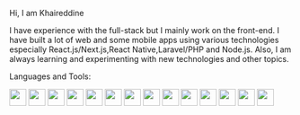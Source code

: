 Hi, I am Khaireddine

I have experience with the full-stack but I mainly work on the front-end. I have built a lot of web and some mobile apps using various technologies especially React.js/Next.js,React Native,Laravel/PHP and Node.js. Also, I am always learning and experimenting with new technologies and other topics.




Languages and Tools:


<img width="30px" height="30px" src="https://github.com/khaireddine24/khaireddine24/assets/152701264/213689f5-b80f-4d83-880d-73eacc2e919f">       
<img width="30px" height="30px" src="https://github.com/khaireddine24/khaireddine24/assets/152701264/7e40890d-91dc-40a6-ae4f-ef2fe6aae5e1">                                                              
<img width="30px" height="30px" src="https://github.com/khaireddine24/khaireddine24/assets/152701264/64de74de-97fa-403d-a117-4b7b30b39e8b">
<img width="30px" height="30px" src="https://github.com/khaireddine24/khaireddine24/assets/152701264/c1192059-0d9a-4084-a952-c95feb8e6ef4">
<img width="30px" height="30px" src="https://github.com/khaireddine24/khaireddine24/assets/152701264/8a43cd6b-0a8f-4c69-8d65-cebeb06ea703">
<img width="30px" height="30px" src="https://github.com/khaireddine24/khaireddine24/assets/152701264/bc1243cd-c7f7-4af0-b8f8-d468f8cc01ff">
<img width="30px" height="30px" src="https://github.com/khaireddine24/khaireddine24/assets/152701264/daaaa431-998b-43e3-ae2d-c596149517c0">
<img width="30px" height="30px" src="https://github.com/khaireddine24/khaireddine24/assets/152701264/1eca2e5c-c285-46fc-a14a-a28eca0e099b">
<img width="30px" height="30px" src="https://github.com/khaireddine24/khaireddine24/assets/152701264/eaacf27b-bda7-4d1e-a0c3-49b797d58f95">
<img width="30px" height="30px" src="https://github.com/khaireddine24/khaireddine24/assets/152701264/6963021b-6b54-457c-8cbc-4b074e859938">
<img width="30px" height="30px" src="https://github.com/khaireddine24/khaireddine24/assets/152701264/97551931-b502-42b0-a734-346fa401ca99">
<img width="30px" height="30px" src="https://github.com/khaireddine24/khaireddine24/assets/152701264/5f2aa329-4ab0-49d3-8dc0-cc7d9a6d647f">
<img width="30px" height="30px" src="https://github.com/khaireddine24/khaireddine24/assets/152701264/9d393e26-a152-4015-963b-9fdf2f536586">
<img width="30px" height="30px" src="https://github.com/khaireddine24/khaireddine24/assets/152701264/b7bf0862-b11c-4a5c-9c87-891bf57f8007">

















